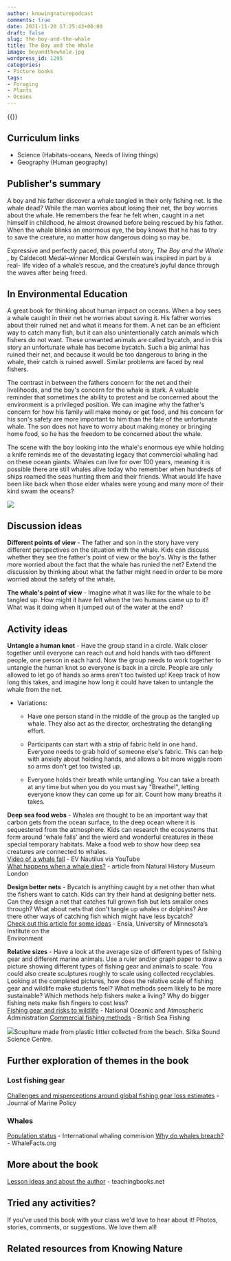 ```yaml
---
author: knowingnaturepodcast
comments: true
date: 2021-11-20 17:25:43+00:00
draft: false
slug: the-boy-and-the-whale
title: The Boy and the Whale
image: boyandthewhale.jpg
wordpress_id: 1295
categories:
- Picture books
tags:
- Foraging
- Plants
- Oceans
---
```


{{<book ages="5–10 years"
        author="Mordicai Gerstein"
        illustrator="Mordicai Gerstein"
        cover="boyandthewhale.jpg"
        publisher="Roaring Brook Press"
        publisher-link="https://us.macmillan.com/books/9781626725058/the-boy-and-the-whale"
        date="2017-11-21"
        pages="40">}}

## Curriculum links

  * Science (Habitats-oceans, Needs of living things)
  * Geography (Human geography)

## Publisher's summary

A boy and his father discover a whale tangled in their only fishing net. Is
the whale dead? While the man worries about losing their net, the boy worries
about the whale. He remembers the fear he felt when, caught in a net himself
in childhood, he almost drowned before being rescued by his father. When the
whale blinks an enormous eye, the boy knows that he has to try to save the
creature, no matter how dangerous doing so may be.

Expressive and perfectly paced, this powerful story,  _The Boy and the Whale_
, by Caldecott Medal–winner Mordicai Gerstein was inspired in part by a real-
life video of a whale’s rescue, and the creature’s joyful dance through the
waves after being freed.

## In Environmental Education

A great book for thinking about human impact on oceans. When a boy sees a
whale caught in their net he worries about saving it. His father worries about
their ruined net and what it means for them. A net can be an efficient way to
catch many fish, but it can also unintentionally catch animals which fishers
do not want. These unwanted animals are called bycatch, and in this story an
unfortunate whale has become bycatch. Such a big animal has ruined their net,
and because it would be too dangerous to bring in the whale, their catch is
ruined aswell. Similar problems are faced by real fishers.

The contrast in between the fathers concern for the net and their livelihoods,
and the boy's concern for the whale is stark. A valuable reminder that
sometimes the ability to protest and be concerned about the environment is a
privileged position. We can imagine why the father's concern for how his
family will make money or get food, and his concern for his son's safety are
more important to him than the fate of the unfortunate whale. The son does not
have to worry about making money or bringing home food, so he has the freedom
to be concerned about the whale.

The scene with the boy looking into the whale's enormous eye while holding a
knife reminds me of the devastating legacy that commercial whaling had on
these ocean giants. Whales can live for over 100 years, meaning it is possible
there are still whales alive today who remember when hundreds of ships roamed
the seas hunting them and their friends. What would life have been like back
when those elder whales were young and many more of their kind swam the
oceans?

![](boyandthewhale_page.jpg)

## Discussion ideas

**Different points of view** \- The father and son in the story have very
different perspectives on the situation with the whale. Kids can discuss
whether they see the father's point of view or the boy's. Why is the father
more worried about the fact that the whale has runied the net? Extend the
discussion by thinking about what the father might need in order to be more
worried about the safety of the whale.

**The whale's point of view** \- Imagine what it was like for the whale to be
tangled up. How might it have felt when the two humans came up to it? What was
it doing when it jumped out of the water at the end?

## Activity ideas

**Untangle a human knot** \- Have the group stand in a circle. Walk closer
together until everyone can reach out and hold hands with two different
people, one person in each hand. Now the group needs to work together to
untangle the human knot so everyone is back in a circle. People are only
allowed to let go of hands so arms aren't too twisted up! Keep track of how
long this takes, and imagine how long it could have taken to untangle the
whale from the net.

  * Variations:
    * Have one person stand in the middle of the group as the tangled up whale. They also act as the director, orchestrating the detangling effort.  

    * Participants can start with a strip of fabric held in one hand. Everyone needs to grab hold of someone else's fabric. This can help with anxiety about holding hands, and allows a bit more wiggle room so arms don't get too twisted up.  

    * Everyone holds their breath while untangling. You can take a breath at any time but when you do you must say "Breathe!", letting everyone know they can come up for air. Count how many breaths it takes.

**Deep sea food webs** \- Whales are thought to be an important way that
carbon gets from the ocean surface, to the deep ocean where it is sequestered
from the atmosphere. Kids can research the ecosystems that form around 'whale
falls' and the wierd and wonderful creatures in these special temporary
habitats. Make a food web to show how deep sea creatures are connected to
whales.  
[Video of a whale fall](https://youtu.be/CZzQhiNQXxU) \- EV Nautilus via YouTube  
[What happens when a whale dies?](https://www.nhm.ac.uk/discover/what-happens-when-whales-die.html) \- article from Natural History Museum London

**Design better nets** \- Bycatch is anything caught by a net other than what
the fishers want to catch. Kids can try their hand at designing better nets.
Can they design a net that catches full grown fish but lets smaller ones
through? What about nets that don't tangle up whales or dolphins? Are there
other ways of catching fish which might have less bycatch?  
[Check out this article for some ideas](https://ensia.com/features/nets-save-fish-bycatch/) \- Ensia, University of Minnesota’s Institute on the   
Environment

**Relative sizes** \- Have a look at the average size of different types of
fishing gear and different marine animals. Use a ruler and/or graph paper to
draw a picture showing different types of fishing gear and animals to scale.
You could also create sculptures roughly to scale using collected recyclables.
Looking at the completed pictures, how does the relative scale of fishing gear
and wildlife make students feel? What methods seem likely to be more
sustainable? Which methods help fishers make a living? Why do bigger fishing
nets make fish fingers to cost less?  
[Fishing gear and risks to wildlife](https://www.fisheries.noaa.gov/national/bycatch/fishing-gear-and-risks-protected-species) \- National Oceanic and Atmospheric Administration
[Commercial fishing methods](https://britishseafishing.co.uk/commercial-fishing-methods/) \- British Sea Fishing

![](sitkasciencecentre.jpg)Scuplture made from plastic littler collected from the beach. Sitka Sound Science Centre.

## Further exploration of themes in the book

### Lost fishing gear

[Challenges and misperceptions around global fishing gear loss estimates](https://www.sciencedirect.com/science/article/pii/S0308597X21001330) \- Journal of Marine Policy

### Whales

[Population status](https://iwc.int/status) \- International whaling commision
[Why do whales breach?](https://www.whalefacts.org/why-do-whales-breach/) \- WhaleFacts.org

## More about the book

[Lesson ideas and about the author](https://www.teachingbooks.net/tb.cgi?tid=58126) \- teachingbooks.net

## Tried any activities?

If you've used this book with your class we'd love to hear about it! Photos,
stories, comments, or suggestions. We love them all!

## Related resources from Knowing Nature

